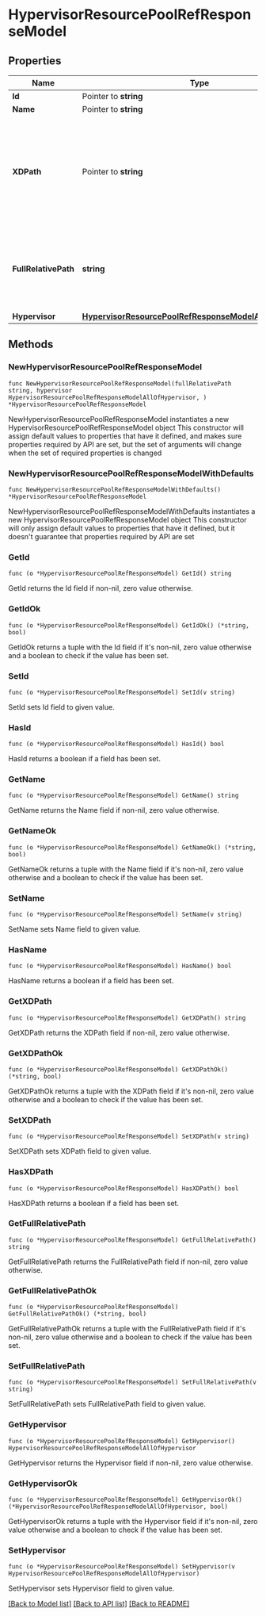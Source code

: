 # HypervisorResourcePoolRefResponseModel

## Properties

Name | Type | Description | Notes
------------ | ------------- | ------------- | -------------
**Id** | Pointer to **string** | Id of the resource. | [optional] 
**Name** | Pointer to **string** | Name of the resource. | [optional] 
**XDPath** | Pointer to **string** | XenApp &amp; XenDesktop path to the resource on the hypervisor.  An example value is: &#x60;XDHyp:\\Connections\\{{hypervisor name}}\\{{vm name}}.vm\\{{snapshot name}}.snapshot&#x60; or &#x60;XDHyp:\\HostingUnits\\{{resource pool name}}\\{{resource name}}.{{resource type}}&#x60; | [optional] 
**FullRelativePath** | **string** | Full path to the resources within the resource pool, including the hypervisor, relative to the root of the API. Example: &#x60;Hypervisors/{{hypervisor id}}/ResourcePools/{{resource pool id}}/Resources&#x60; | 
**Hypervisor** | [**HypervisorResourcePoolRefResponseModelAllOfHypervisor**](HypervisorResourcePoolRefResponseModelAllOfHypervisor.md) |  | 

## Methods

### NewHypervisorResourcePoolRefResponseModel

`func NewHypervisorResourcePoolRefResponseModel(fullRelativePath string, hypervisor HypervisorResourcePoolRefResponseModelAllOfHypervisor, ) *HypervisorResourcePoolRefResponseModel`

NewHypervisorResourcePoolRefResponseModel instantiates a new HypervisorResourcePoolRefResponseModel object
This constructor will assign default values to properties that have it defined,
and makes sure properties required by API are set, but the set of arguments
will change when the set of required properties is changed

### NewHypervisorResourcePoolRefResponseModelWithDefaults

`func NewHypervisorResourcePoolRefResponseModelWithDefaults() *HypervisorResourcePoolRefResponseModel`

NewHypervisorResourcePoolRefResponseModelWithDefaults instantiates a new HypervisorResourcePoolRefResponseModel object
This constructor will only assign default values to properties that have it defined,
but it doesn't guarantee that properties required by API are set

### GetId

`func (o *HypervisorResourcePoolRefResponseModel) GetId() string`

GetId returns the Id field if non-nil, zero value otherwise.

### GetIdOk

`func (o *HypervisorResourcePoolRefResponseModel) GetIdOk() (*string, bool)`

GetIdOk returns a tuple with the Id field if it's non-nil, zero value otherwise
and a boolean to check if the value has been set.

### SetId

`func (o *HypervisorResourcePoolRefResponseModel) SetId(v string)`

SetId sets Id field to given value.

### HasId

`func (o *HypervisorResourcePoolRefResponseModel) HasId() bool`

HasId returns a boolean if a field has been set.

### GetName

`func (o *HypervisorResourcePoolRefResponseModel) GetName() string`

GetName returns the Name field if non-nil, zero value otherwise.

### GetNameOk

`func (o *HypervisorResourcePoolRefResponseModel) GetNameOk() (*string, bool)`

GetNameOk returns a tuple with the Name field if it's non-nil, zero value otherwise
and a boolean to check if the value has been set.

### SetName

`func (o *HypervisorResourcePoolRefResponseModel) SetName(v string)`

SetName sets Name field to given value.

### HasName

`func (o *HypervisorResourcePoolRefResponseModel) HasName() bool`

HasName returns a boolean if a field has been set.

### GetXDPath

`func (o *HypervisorResourcePoolRefResponseModel) GetXDPath() string`

GetXDPath returns the XDPath field if non-nil, zero value otherwise.

### GetXDPathOk

`func (o *HypervisorResourcePoolRefResponseModel) GetXDPathOk() (*string, bool)`

GetXDPathOk returns a tuple with the XDPath field if it's non-nil, zero value otherwise
and a boolean to check if the value has been set.

### SetXDPath

`func (o *HypervisorResourcePoolRefResponseModel) SetXDPath(v string)`

SetXDPath sets XDPath field to given value.

### HasXDPath

`func (o *HypervisorResourcePoolRefResponseModel) HasXDPath() bool`

HasXDPath returns a boolean if a field has been set.

### GetFullRelativePath

`func (o *HypervisorResourcePoolRefResponseModel) GetFullRelativePath() string`

GetFullRelativePath returns the FullRelativePath field if non-nil, zero value otherwise.

### GetFullRelativePathOk

`func (o *HypervisorResourcePoolRefResponseModel) GetFullRelativePathOk() (*string, bool)`

GetFullRelativePathOk returns a tuple with the FullRelativePath field if it's non-nil, zero value otherwise
and a boolean to check if the value has been set.

### SetFullRelativePath

`func (o *HypervisorResourcePoolRefResponseModel) SetFullRelativePath(v string)`

SetFullRelativePath sets FullRelativePath field to given value.


### GetHypervisor

`func (o *HypervisorResourcePoolRefResponseModel) GetHypervisor() HypervisorResourcePoolRefResponseModelAllOfHypervisor`

GetHypervisor returns the Hypervisor field if non-nil, zero value otherwise.

### GetHypervisorOk

`func (o *HypervisorResourcePoolRefResponseModel) GetHypervisorOk() (*HypervisorResourcePoolRefResponseModelAllOfHypervisor, bool)`

GetHypervisorOk returns a tuple with the Hypervisor field if it's non-nil, zero value otherwise
and a boolean to check if the value has been set.

### SetHypervisor

`func (o *HypervisorResourcePoolRefResponseModel) SetHypervisor(v HypervisorResourcePoolRefResponseModelAllOfHypervisor)`

SetHypervisor sets Hypervisor field to given value.



[[Back to Model list]](../README.md#documentation-for-models) [[Back to API list]](../README.md#documentation-for-api-endpoints) [[Back to README]](../README.md)


